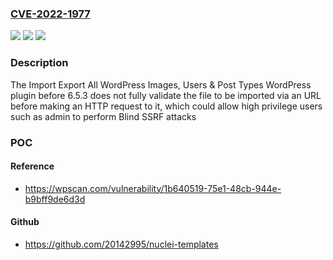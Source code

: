 ### [CVE-2022-1977](https://cve.mitre.org/cgi-bin/cvename.cgi?name=CVE-2022-1977)
![](https://img.shields.io/static/v1?label=Product&message=Import%20Export%20All%20WordPress%20Images%2C%20Users%20%26%20Post%20Types&color=blue)
![](https://img.shields.io/static/v1?label=Version&message=6.5.3%3C%206.5.3%20&color=brighgreen)
![](https://img.shields.io/static/v1?label=Vulnerability&message=CWE-918%20Server-Side%20Request%20Forgery%20(SSRF)&color=brighgreen)

### Description

The Import Export All WordPress Images, Users & Post Types WordPress plugin before 6.5.3 does not fully validate the file to be imported via an URL before making an HTTP request to it, which could allow high privilege users such as admin to perform Blind SSRF attacks

### POC

#### Reference
- https://wpscan.com/vulnerability/1b640519-75e1-48cb-944e-b9bff9de6d3d

#### Github
- https://github.com/20142995/nuclei-templates

